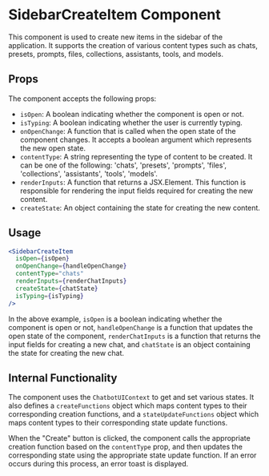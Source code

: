# SidebarCreateItem Component

This component is used to create new items in the sidebar of the application. It supports the creation of various content types such as chats, presets, prompts, files, collections, assistants, tools, and models.

## Props

The component accepts the following props:

- `isOpen`: A boolean indicating whether the component is open or not.
- `isTyping`: A boolean indicating whether the user is currently typing.
- `onOpenChange`: A function that is called when the open state of the component changes. It accepts a boolean argument which represents the new open state.
- `contentType`: A string representing the type of content to be created. It can be one of the following: 'chats', 'presets', 'prompts', 'files', 'collections', 'assistants', 'tools', 'models'.
- `renderInputs`: A function that returns a JSX.Element. This function is responsible for rendering the input fields required for creating the new content.
- `createState`: An object containing the state for creating the new content.

## Usage

```jsx
<SidebarCreateItem
  isOpen={isOpen}
  onOpenChange={handleOpenChange}
  contentType="chats"
  renderInputs={renderChatInputs}
  createState={chatState}
  isTyping={isTyping}
/>
```

In the above example, `isOpen` is a boolean indicating whether the component is open or not, `handleOpenChange` is a function that updates the open state of the component, `renderChatInputs` is a function that returns the input fields for creating a new chat, and `chatState` is an object containing the state for creating the new chat.

## Internal Functionality

The component uses the `ChatbotUIContext` to get and set various states. It also defines a `createFunctions` object which maps content types to their corresponding creation functions, and a `stateUpdateFunctions` object which maps content types to their corresponding state update functions.

When the "Create" button is clicked, the component calls the appropriate creation function based on the `contentType` prop, and then updates the corresponding state using the appropriate state update function. If an error occurs during this process, an error toast is displayed.